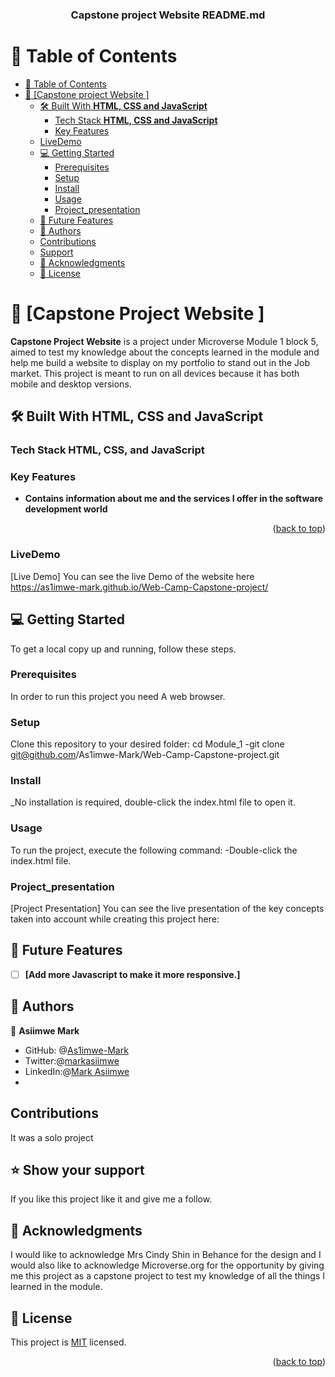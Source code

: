 <a name="readme-top"></a>


<div align="center">
  

  <h3><b> Capstone project Website README.md</b></h3>

</div>

# 📗 Table of Contents

- [📗 Table of Contents](#-table-of-contents)
- [📖 \[Capstone project Website \] ](#-Capstone-project-website--)
  - [🛠 Built With **HTML, CSS and JavaScript**](#-built-with-html-and-css)
    - [Tech Stack **HTML, CSS and JavaScript**](#tech-stack-html-and-css)
    - [Key Features ](#key-features-)
  - [LiveDemo](#livedemo)
  - [💻 Getting Started ](#-getting-started-)
    - [Prerequisites](#prerequisites)
    - [Setup](#setup)
    - [Install](#install)
    - [Usage](#usage)
    - [Project_presentation](#project_presentation)
  - [🔭 Future Features ](#-future-features-)
  - [👥 Authors ](#-authors-)
  - [Contributions](#contributions)
  - [Support](#support)
  - [🙏 Acknowledgments](#acknowledgments)
  - [📝 License ](#-license-)


# 📖 [Capstone Project Website ] <a name="about-project"></a>
**Capstone Project Website** is a project under Microverse Module 1 block 5, aimed to test my knowledge about the concepts learned in the module and help me build a website to display on my portfolio to stand out in the Job market.
This project is meant to run on all devices because it has both mobile and desktop versions.


## 🛠 Built With **HTML, CSS and JavaScript**

### Tech Stack **HTML, CSS, and JavaScript**
### Key Features <a name="key-features"></a>
- **Contains information about me and the services I offer in the software development world**

<p align="right">(<a href="#readme-top">back to top</a>)</p>

### LiveDemo
[Live Demo] You can see the live Demo of the website here https://as1imwe-mark.github.io/Web-Camp-Capstone-project/

## 💻 Getting Started <a name="getting-started"></a>

To get a local copy up and running, follow these steps.

### Prerequisites

In order to run this project you need A web browser.
### Setup

Clone this repository to your desired folder:
cd Module_1 
-git clone git@github.com/As1imwe-Mark/Web-Camp-Capstone-project.git

### Install

_No installation is required, double-click the index.html file to open it.

### Usage

To run the project, execute the following command:
-Double-click the index.html file.

### Project_presentation
[Project Presentation] You can see the live presentation of the key concepts taken into account while creating this project here: 

## 🔭 Future Features <a name="future-features"></a>

- [ ] **[Add more Javascript to make it more responsive.]**

## 👥 Authors <a name="authors"></a>

👤 **Asiimwe Mark**

- GitHub: @[As1imwe-Mark](https://github.com/As1imwe-Mark)
- Twitter:@[markasiimwe](https://twitter.com/MarkAsiimwe?t=fPfXM4CV3OU6gKMNB1RGDA&s=09)
- LinkedIn:@[Mark Asiimwe](https://www.linkedin.com/in/mark-asiimwe-0ab0611ab)
- 
## Contributions

It was a solo project

## ⭐️ Show your support <a name="support"></a>
 
If you like this project like it and give me a follow.


## 🙏 Acknowledgments <a name="acknowledgements"></a>

I would like to acknowledge Mrs Cindy Shin in Behance for the design and I would also like to acknowledge Microverse.org for the opportunity by giving me this project as a capstone project to test my knowledge of all the things I learned in the module. 



## 📝 License <a name="license"></a>

This project is [MIT](./LICENSE) licensed.


<p align="right">(<a href="#readme-top">back to top</a>)</p>
